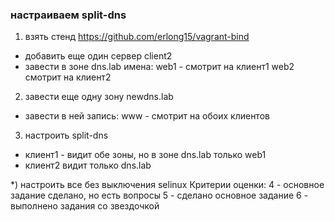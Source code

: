 ### настраиваем split-dns
1. взять стенд https://github.com/erlong15/vagrant-bind
 - добавить еще один сервер client2
 - завести в зоне dns.lab
имена:
web1 - смотрит на клиент1
web2 смотрит на клиент2

2. завести еще одну зону newdns.lab
- завести в ней запись: 
www - смотрит на обоих клиентов

3. настроить split-dns
 - клиент1 - видит обе зоны, но в зоне dns.lab только web1
 - клиент2 видит только dns.lab

*) настроить все без выключения selinux
Критерии оценки: 4 - основное задание сделано, но есть вопросы
5 - сделано основное задание
6 - выполнено задания со звездочкой
